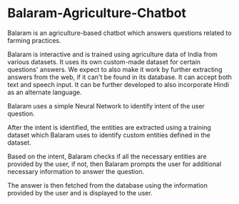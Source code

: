 # Balaram-Agriculture-Chatbot
Balaram is an agriculture-based chatbot which answers questions related to farming practices.

Balaram is interactive and is trained using agriculture data of India from various datasets. It uses its own custom-made dataset for certain questions' answers. We expect to also make it work by further extracting answers from the web, if it can't be found in its database.
It can accept both text and speech input. 
It can be further developed to also incorporate Hindi as an alternate language.

Balaram uses a simple Neural Network to identify intent of the user question.

After the intent is identified, the entities are extracted using a training dataset which Balaram uses to identify custom entities defined in the dataset.

Based on the intent, Balaram checks if all the necessary entities are provided by the user, if not, then Balaram prompts the user for additional necessary information to answer the question.

The answer is then fetched from the database using the information provided by the user and is displayed to the user.

